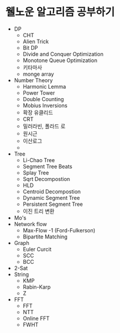 # 웰노운 알고리즘 공부하기
- DP
  - CHT
  - Alien Trick
  - Bit DP
  - Divide and Conquer Optimization
  - Monotone Queue Optimization
  - 키타마사
  - monge array
- Number Theory
  - Harmonic Lemma
  - Power Tower
  - Double Counting
  - Mobius Inversions
  - 확장 유클리드
  - CRT
  - 밀러라빈, 폴라드 로
  - 원시근
  - 이산로그
  - 
- Tree 
  - Li-Chao Tree
  - Segment Tree Beats
  - Splay Tree
  - Sqrt Decompostion
  - HLD
  - Centroid Decompostion
  - Dynamic Segment Tree
  - Persistent Segment Tree
  - 이진 트리 변환
- Mo's
- Network flow
  - Max-Flow -1 (Ford-Fulkerson)
  - Bipartite Matching
- Graph
  - Euler Curcit
  - SCC
  - BCC
- 2-Sat
- String
  - KMP
  - Rabin-Karp
  - Z
- FFT
  - FFT
  - NTT
  - Online FFT
  - FWHT
